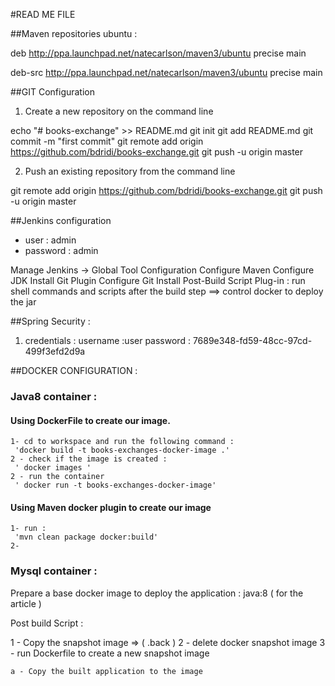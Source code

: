 #READ ME FILE

##Maven repositories ubuntu : 

deb http://ppa.launchpad.net/natecarlson/maven3/ubuntu precise main

deb-src http://ppa.launchpad.net/natecarlson/maven3/ubuntu precise main

##GIT Configuration 

1. Create a new repository on the command line

echo "# books-exchange" >> README.md
git init
git add README.md
git commit -m "first commit"
git remote add origin https://github.com/bdridi/books-exchange.git
git push -u origin master
 

2. Push an existing repository from the command line

git remote add origin https://github.com/bdridi/books-exchange.git
git push -u origin master

##Jenkins configuration

* user : admin
* password : admin

Manage Jenkins -> Global Tool Configuration
Configure Maven 
Configure JDK 
Install Git Plugin
Configure Git
Install Post-Build Script Plug-in : run shell commands and scripts after the build step ==> control docker to deploy the jar


##Spring Security :

1. credentials : 
	username :user
	password : 7689e348-fd59-48cc-97cd-499f3efd2d9a	
	
	
##DOCKER CONFIGURATION : 


### Java8 container :

#### Using DockerFile to create our image.

	1- cd to workspace and run the following command : 
	 'docker build -t books-exchanges-docker-image .'
	2 - check if the image is created : 
	 ' docker images '
	2 - run the container
	 ' docker run -t books-exchanges-docker-image'
	     
#### Using Maven docker plugin to create our image
	1- run : 
	 'mvn clean package docker:build'
	2- 
### Mysql container :  

Prepare a base docker image to deploy the application :  java:8 ( for the article ) 

Post build Script :  

1 - Copy the snapshot image => ( .back ) 
2 - delete  docker snapshot image
3 - run Dockerfile to create a new snapshot image
	 
	a - Copy the built application to the image 
   	